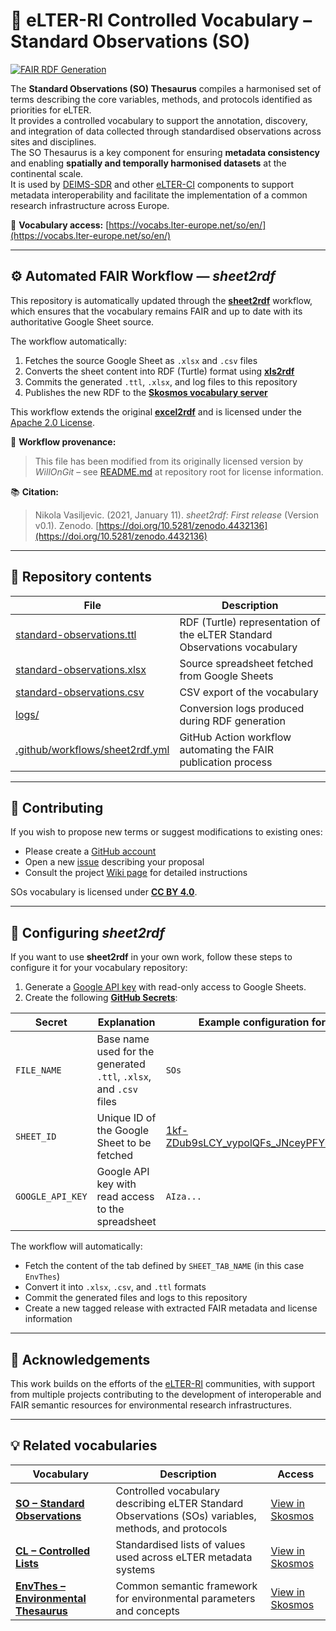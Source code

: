 # 🧩 eLTER-RI Controlled Vocabulary – Standard Observations (SO)

[![FAIR RDF Generation](https://github.com/LTER-Europe/SO/actions/workflows/sheet2rdf.yml/badge.svg?branch=main)](https://github.com/LTER-Europe/SO/actions/workflows/sheet2rdf.yml)

The **Standard Observations (SO) Thesaurus** compiles a harmonised set of terms describing the core variables, methods, and protocols identified as priorities for eLTER.  
It provides a controlled vocabulary to support the annotation, discovery, and integration of data collected through standardised observations across sites and disciplines.  
The SO Thesaurus is a key component for ensuring **metadata consistency** and enabling **spatially and temporally harmonised datasets** at the continental scale.  
It is used by [DEIMS-SDR](https://deims.org) and other [eLTER-CI](https://elter-ri.eu/) components to support metadata interoperability and facilitate the implementation of a common research infrastructure across Europe.

📘 **Vocabulary access:** [https://vocabs.lter-europe.net/so/en/](https://vocabs.lter-europe.net/so/en/)

---

## ⚙️ Automated FAIR Workflow — *sheet2rdf*

This repository is automatically updated through the [**sheet2rdf**](https://github.com/nikokaoja/sheet2rdf) workflow, which ensures that the vocabulary remains FAIR and up to date with its authoritative Google Sheet source.

The workflow automatically:

1. Fetches the source Google Sheet as `.xlsx` and `.csv` files  
2. Converts the sheet content into RDF (Turtle) format using [**xls2rdf**](https://github.com/sparna-git/xls2rdf)  
3. Commits the generated `.ttl`, `.xlsx`, and log files to this repository  
4. Publishes the new RDF to the [**Skosmos vocabulary server**](https://vocabs.lter-europe.net)

This workflow extends the original [**excel2rdf**](https://github.com/fair-data-collective/excel2rdf-template) and is licensed under the [Apache 2.0 License](https://github.com/nikokaoja/sheet2rdf/blob/main/License.md).

🧾 **Workflow provenance:**  
> This file has been modified from its originally licensed version by *WillOnGit* – see [README.md](https://github.com/eLTER-RI/vocab-so) at repository root for license information.

📚 **Citation:**  
> Nikola Vasiljevic. (2021, January 11). *sheet2rdf: First release* (Version v0.1). Zenodo. [https://doi.org/10.5281/zenodo.4432136](https://doi.org/10.5281/zenodo.4432136)

---

## 🧠 Repository contents

| File | Description |
|------|--------------|
| [standard-observations.ttl](https://github.com/LTER-Europe/SO/blob/main/standard-observations.ttl) | RDF (Turtle) representation of the eLTER Standard Observations vocabulary |
| [standard-observations.xlsx](https://github.com/LTER-Europe/SO/blob/main/standard-observations.xlsx) | Source spreadsheet fetched from Google Sheets |
| [standard-observations.csv](https://github.com/LTER-Europe/SO/blob/main/standard-observations.csv) | CSV export of the vocabulary |
| [logs/](https://github.com/LTER-Europe/SO/tree/main/logs) | Conversion logs produced during RDF generation |
| [.github/workflows/sheet2rdf.yml](https://github.com/LTER-Europe/SO/blob/main/.github/workflows/sheet2rdf.yml) | GitHub Action workflow automating the FAIR publication process |
---

## 💬 Contributing

If you wish to propose new terms or suggest modifications to existing ones:

- Please create a [GitHub account](https://github.com/signup)  
- Open a new [issue](https://github.com/LTER-Europe/EnvThes/issues) describing your proposal  
- Consult the project [Wiki page](https://github.com/LTER-Europe/EnvThes/wiki) for detailed instructions

SOs vocabulary is licensed under [**CC BY 4.0**](https://creativecommons.org/licenses/by/4.0/).

---

## 🧩 Configuring *sheet2rdf*

If you want to use **sheet2rdf** in your own work, follow these steps to configure it for your vocabulary repository:

1. Generate a [Google API key](https://developers.google.com/sheets/api/guides/authorizing#APIKey) with read-only access to Google Sheets.  
2. Create the following [**GitHub Secrets**](https://docs.github.com/en/actions/security-guides/encrypted-secrets):

| Secret | Explanation | Example configuration for *EnvThes* |
|--------|--------------|--------------------------------------|
| `FILE_NAME` | Base name used for the generated `.ttl`, `.xlsx`, and `.csv` files | `SOs` |
| `SHEET_ID` | Unique ID of the Google Sheet to be fetched | [1kf-ZDub9sLCY_vypolQFs_JNceyPFYi56vox4mo_nYw](https://docs.google.com/spreadsheets/d/1kf-ZDub9sLCY_vypolQFs_JNceyPFYi56vox4mo_nYw/edit?gid=1453717173#gid=1453717173) |
| `GOOGLE_API_KEY` | Google API key with read access to the spreadsheet | `AIza...` |

The workflow will automatically:
- Fetch the content of the tab defined by `SHEET_TAB_NAME` (in this case `EnvThes`)  
- Convert it into `.xlsx`, `.csv`, and `.ttl` formats  
- Commit the generated files and logs to this repository  
- Create a new tagged release with extracted FAIR metadata and license information

---

## 🧭 Acknowledgements

This work builds on the efforts of the [eLTER-RI](https://elter-ri.eu/) communities, with support from multiple projects contributing to the development of interoperable and FAIR semantic resources for environmental research infrastructures.

---

## 💡 Related vocabularies

| Vocabulary | Description | Access |
|-------------|--------------|--------|
| **[SO – Standard Observations](https://github.com/LTER-Europe/SO)** | Controlled vocabulary describing eLTER Standard Observations (SOs) variables, methods, and protocols | [View in Skosmos](https://vocabs.lter-europe.net/so/en/) |
| **[CL – Controlled Lists](https://github.com/LTER-Europe/eLTER_CL)** | Standardised lists of values used across eLTER metadata systems | [View in Skosmos](https://vocabs.lter-europe.net/cl/en/) |
| **[EnvThes – Environmental Thesaurus](https://github.com/LTER-Europe/EnvThes)** | Common semantic framework for environmental parameters and concepts | [View in Skosmos](https://vocabs.lter-europe.net/envthes/en/) |
